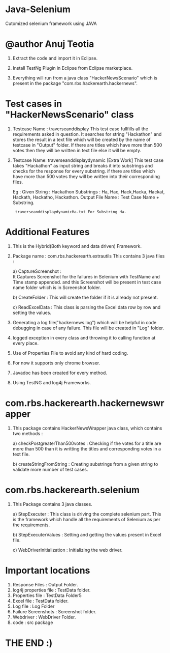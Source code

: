 # Java-Selenium
Cutomized selenium framework using JAVA
# @author Anuj Teotia

1. Extract the code and import it in Eclipse.

2. Install TestNg Plugin in Eclipse from Eclipse marketplace.

3. Everything will run from a java class "HackerNewsScenario" which is present in the package "com.rbs.hackerearth.hackernews". 


# Test cases in "HackerNewsScenario" class

1. Testcase Name  : traverseanddisplay
	This test case fullfills all the requirements asked in question. It searches for string "Hackathon" and stores the result in a text file which will be created by the name of testcase in "Output" folder. If there are titles which have more than 500 votes then they will be written in text file else it will be empty.

2. Testcase Name: traverseanddisplaydynamic [Extra Work]
	This test case takes "Hackathon" as input string and breaks it into substrings and checks for the response for every substring. if there are titles which have more than 500 votes they will be written into their corresponding files.

	Eg : Given String : Hackathon
		Substrings : Ha, Hac, Hack,Hacka, Hackat, Hackath, Hackatho, Hackathon.
		Output File Name : Test Case Name + Substring.
		
		traverseanddisplaydynamicHa.txt For Substring Ha.


# Additional Features

1. This is the Hybrid(Both keyword and data driven) Framework.

2. Package name : com.rbs.hackerearth.extrautils
	This contains 3 java files :
	
	a) CaptureScreenshot :   
		It Captures Screenshot for the failures in Selenium with TestName and Time stamp appended. and this Screenshot will be present in test case name folder which is in Screenshot folder.

	b) CreateFolder :
		This will create the folder if it is already not present.

	c) ReadExcelData :
		This class is parsing the Excel data row by row and setting the values.

3. Generating a log file("hackernews.log") which will be helpful in code debugging in case of any failure. This file will be created in "Log" folder.

4. logged exception in every class and throwing it to calling function at every place.

5. Use of Properties File to avoid any kind of hard coding.

6. For now it supports only chrome browser.

7. Javadoc has been created for every method.

8. Using TestNG and log4j Frameworks.


# com.rbs.hackerearth.hackernewswrapper

1. This package contains HackerNewsWrapper java class, which contains two methods :

	a) checkPostgreaterThan500votes : 
		Checking if the votes for a title are more than 500 than it is writting the titles and corresponding votes in a text file.
		
	b) createStringFromString :
		Creating substrings from a given string to validate more number of test cases.
		
	
# com.rbs.hackerearth.selenium
 
1. This Package contains 3 java classes.

	a) StepExecuter :
		This class is driving the complete selenium part. This is the framework which handle all the requirements of Selenium as per the requirements.
		
	b) StepExecuterValues : 
		Setting and getting the values present in Excel file.

	c) WebDriverInitialization : 
		Initializing the web driver.
		
		
# Important locations 

1. Response Files : Output Folder.
2. log4j properties file : TestData folder.
3. Properties file : TestData Folder5
4. Excel file : TestData folder.
5. Log file : Log Folder
6. Failure Screenshots : Screenshot folder.
7. Webdriver : WebDriver Folder.
8. code  : src package


# THE END :)

		

